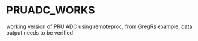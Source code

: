 # PRUADC_WORKS
working version of PRU ADC using remoteproc, from GregRs example, data output needs to be verified
